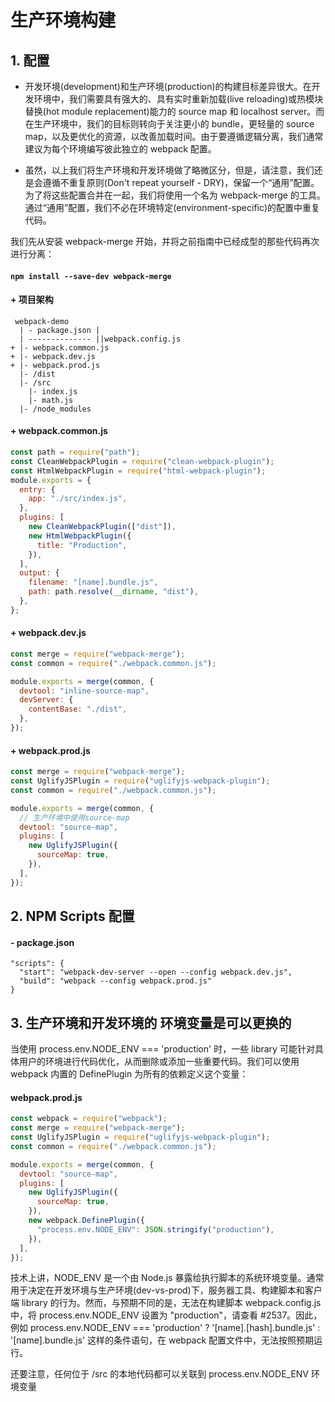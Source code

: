# 生产环境构建

## 1. 配置

- 开发环境(development)和生产环境(production)的构建目标差异很大。在开发环境中，我们需要具有强大的、具有实时重新加载(live reloading)或热模块替换(hot module replacement)能力的 source map 和 localhost server。而在生产环境中，我们的目标则转向于关注更小的 bundle，更轻量的 source map，以及更优化的资源，以改善加载时间。由于要遵循逻辑分离，我们通常建议为每个环境编写彼此独立的 webpack 配置。

- 虽然，以上我们将生产环境和开发环境做了略微区分，但是，请注意，我们还是会遵循不重复原则(Don't repeat yourself - DRY)，保留一个“通用”配置。为了将这些配置合并在一起，我们将使用一个名为 webpack-merge 的工具。通过“通用”配置，我们不必在环境特定(environment-specific)的配置中重复代码。

我们先从安装 webpack-merge 开始，并将之前指南中已经成型的那些代码再次进行分离：

#### `npm install --save-dev webpack-merge`

#### + 项目架构

```
 webpack-demo
  | - package.json |
  | -------------- ||webpack.config.js
+ |- webpack.common.js
+ |- webpack.dev.js
+ |- webpack.prod.js
  |- /dist
  |- /src
    |- index.js
    |- math.js
  |- /node_modules
```

#### + webpack.common.js

```js
const path = require("path");
const CleanWebpackPlugin = require("clean-webpack-plugin");
const HtmlWebpackPlugin = require("html-webpack-plugin");
module.exports = {
  entry: {
    app: "./src/index.js",
  },
  plugins: [
    new CleanWebpackPlugin(["dist"]),
    new HtmlWebpackPlugin({
      title: "Production",
    }),
  ],
  output: {
    filename: "[name].bundle.js",
    path: path.resolve(__dirname, "dist"),
  },
};
```

#### + webpack.dev.js

```js
const merge = require("webpack-merge");
const common = require("./webpack.common.js");

module.exports = merge(common, {
  devtool: "inline-source-map",
  devServer: {
    contentBase: "./dist",
  },
});
```

#### + webpack.prod.js

```js
const merge = require("webpack-merge");
const UglifyJSPlugin = require("uglifyjs-webpack-plugin");
const common = require("./webpack.common.js");

module.exports = merge(common, {
  // 生产环境中使用source-map
  devtool: "source-map",
  plugins: [
    new UglifyJSPlugin({
      sourceMap: true,
    }),
  ],
});
```

## 2. NPM Scripts 配置

#### - package.json

```
"scripts": {
  "start": "webpack-dev-server --open --config webpack.dev.js",
  "build": "webpack --config webpack.prod.js"
}
```

## 3. 生产环境和开发环境的 环境变量是可以更换的

当使用 process.env.NODE_ENV === 'production' 时，一些 library 可能针对具体用户的环境进行代码优化，从而删除或添加一些重要代码。我们可以使用 webpack 内置的 DefinePlugin 为所有的依赖定义这个变量：

#### webpack.prod.js

```js
const webpack = require("webpack");
const merge = require("webpack-merge");
const UglifyJSPlugin = require("uglifyjs-webpack-plugin");
const common = require("./webpack.common.js");

module.exports = merge(common, {
  devtool: "source-map",
  plugins: [
    new UglifyJSPlugin({
      sourceMap: true,
    }),
    new webpack.DefinePlugin({
      "process.env.NODE_ENV": JSON.stringify("production"),
    }),
  ],
});
```

<Card theme="#DCF2FD" font-size="16px" color="#618ca0">
<p>技术上讲，NODE_ENV 是一个由 Node.js 暴露给执行脚本的系统环境变量。通常用于决定在开发环境与生产环境(dev-vs-prod)下，服务器工具、构建脚本和客户端 library 的行为。然而，与预期不同的是，无法在构建脚本 webpack.config.js 中，将 process.env.NODE_ENV 设置为 "production"，请查看 #2537。因此，例如 process.env.NODE_ENV === 'production' ? '[name].[hash].bundle.js' : '[name].bundle.js' 这样的条件语句，在 webpack 配置文件中，无法按照预期运行。</p>
</Card>

还要注意，任何位于 /src 的本地代码都可以关联到 process.env.NODE_ENV 环境变量
